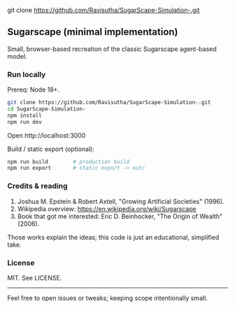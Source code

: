 git clone https://github.com/Ravisutha/SugarScape-Simulation-.git
## Sugarscape (minimal implementation)

Small, browser-based recreation of the classic Sugarscape agent-based model.

### Run locally

Prereq: Node 18+.

```bash
git clone https://github.com/Ravisutha/SugarScape-Simulation-.git
cd SugarScape-Simulation-
npm install
npm run dev
```
Open http://localhost:3000

Build / static export (optional):
```bash
npm run build        # production build
npm run export       # static export -> out/
```

### Credits & reading

1. Joshua M. Epstein & Robert Axtell, "Growing Artificial Societies" (1996).  
2. Wikipedia overview: https://en.wikipedia.org/wiki/Sugarscape  
3. Book that got me interested: Eric D. Beinhocker, "The Origin of Wealth" (2006).  

Those works explain the ideas; this code is just an educational, simplified take.

### License

MIT. See LICENSE.

---

Feel free to open issues or tweaks; keeping scope intentionally small.
